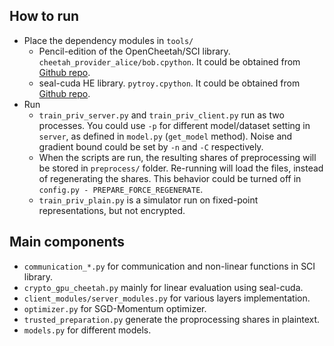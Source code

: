 ## How to run

* Place the dependency modules in `tools/`
    * Pencil-edition of the OpenCheetah/SCI library. `cheetah_provider_alice/bob.cpython`. It could be obtained from [Github repo](https://github.com/lightbulb128/OpenCheetah).
    * seal-cuda HE library. `pytroy.cpython`. It could be obtained from [Github repo](https://github.com/lightbulb128/troy).
* Run
    * `train_priv_server.py` and `train_priv_client.py` run as two processes. You could use `-p` for different model/dataset setting in `server`, as defined in `model.py` (`get_model` method). Noise and gradient bound could be set by `-n` and `-C` respectively.
    * When the scripts are run, the resulting shares of preprocessing will be stored in `preprocess/` folder. Re-running will load the files, instead of regenerating the shares. This behavior could be turned off in `config.py - PREPARE_FORCE_REGENERATE`.
    * `train_priv_plain.py` is a simulator run on fixed-point representations, but not encrypted.

## Main components
* `communication_*.py` for communication and non-linear functions in SCI library.
* `crypto_gpu_cheetah.py` mainly for linear evaluation using seal-cuda.
* `client_modules/server_modules.py` for various layers implementation.
* `optimizer.py` for SGD-Momentum optimizer.
* `trusted_preparation.py` generate the proprocessing shares in plaintext.
* `models.py` for different models.